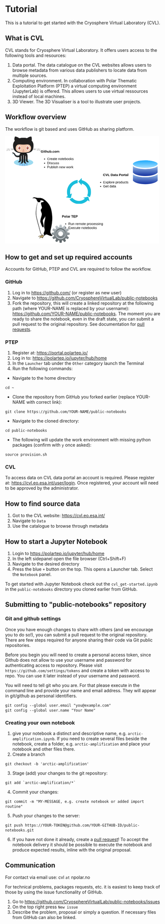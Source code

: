 # Tutorial
This is a tutorial to get started with the Cryosphere Virtual Laboratory (CVL).

## What is CVL
CVL stands for Cryosphere Virtual Laboratory. It offers users access to the following tools and resources:
1. Data portal. The data catalogue on the CVL websites allows users to browse metadata from various data publishers to locate data from multiple sources.
2. Computing environment. In collaboration with Polar Thematic Exploitation Platform (PTEP) a virtual computing environment (JupyterLab) is offered. This allows users to use virtual ressources instead of local machines.
3. 3D Viewer. The 3D Visualiser is a tool to illustrate user projects.

## Workflow overview
The workflow is git based and uses GitHub as sharing platform.

<img src="res/diagram1.drawio.png" width="500">

## How to get and set up required accounts 
Accounts for GitHub, PTEP and CVL are required to follow the workflow.

### GitHub
1. Log in to https://github.com/ (or register as new user)
2. Navigate to https://github.com/CryosphereVirtualLab/public-notebooks
3. Fork the repository, this will create a linked repository at the following path (where YOUR-NAME is replaced by your username): https://github.com/YOUR-NAME/public-notebooks. The moment you are ready to share the notebook, even in the draft state, you can submit a pull request to the original repository. See documentation for [pull requests](https://docs.github.com/en/pull-requests/collaborating-with-pull-requests/proposing-changes-to-your-work-with-pull-requests/about-pull-requests).

### PTEP
1. Register at: https://portal.polartep.io/
2. Log in to: https://polartep.io/jupyter/hub/home
3. In the `Launcher` tab under the `Other` category launch the Terminal
4. Run the following commands:
- Navigate to the home directory
```
cd ~
```

- Clone the repository from GitHub you forked earlier (replace YOUR-NAME with correct link):
```
git clone https://github.com/YOUR-NAME/public-notebooks
```

- Navigate to the cloned directory:
```
cd public-notebooks
```
            
- The following will update the work environment with missing python packages (confirm with `y` once asked):
```
source provision.sh
```    

### CVL
To access data on CVL data portal an account is required.
Please register at: https://cvl.eo.esa.int/user/login. Once registered, your account will need to be approved by the administrator.


## How to find source data
1. Got to the CVL website: https://cvl.eo.esa.int/
2. Navigate to `Data`
3. Use the catalogue to browse through metadata


## How to start a Jupyter Notebook
1. Login to https://polartep.io/jupyter/hub/home
2. In the left sidepanel open the file browser (Ctrl+Shift+F)
3. Navigate to the desired directory
4. Press the blue `+` button on the top. This opens a Launcher tab. Select the `Notebook` panel.

To get started with Jupyter Notebook check out the `cvl_get-started.ipynb` in the `public-notebooks` directory you cloned earlier from GitHub.


## Submitting to "public-notebooks" repository
### Git and github settings
Once you have enough changes to share with others (and we encourage you to do so!), you can submit a pull request to the original repository.
There are few steps required for anyone sharing their code via Git public repositories.

Before you begin you will need to create a personal access token, since Github does not allow to use your username and password for authenticating access to repository. Please visit `https://github.com/settings/tokens` and create a token with access to repo. You can use it later instead of your username and password.

You will need to tell git who you are. For that please execute in the command line and provide your name and email address. They will appear in git/github as personal identifiers.
```
git config --global user.email "you@example.com"
git config --global user.name "Your Name"
```

### Creating your own notebook
1. give your notebook a distinct and descriptive name, e.g. `arctic-amplification.ipynb`. If you need to create several files beside the notebook, create a folder, e.g. `arctic-amplification` and place your notebook and other files there.
2. Create a branch
```
git checkout -b 'arctic-amplification'
```
3. Stage (add) your changes to the git repository:
```
git add `arctic-amplification/*`
```
4. Commit your changes:
```
git commit -m "MY-MESSAGE, e.g. create notebook or added import routine"
```
5. Push your changes to the server:
```
git push https://YOUR-TOKEN@github.com/YOUR-GITHUB-ID/public-notebooks.git
```
6. If you have not done it already, create a [pull request](https://docs.github.com/en/pull-requests/collaborating-with-pull-requests/proposing-changes-to-your-work-with-pull-requests/about-pull-requests)! To accept the notebook delivery it should be possible to execute the notebook and produce expected results, inline with the original proposal.

## Communication
For contact via email use: cvl `at` npolar.no

For technical problems, packages requests, etc. it is easiest to keep track of those by using the issue functionality of GitHub.
1. Go to https://github.com/CryosphereVirtualLab/public-notebooks/issues
2. On the top right press `New issue`
3. Describe the problem, proposal or simply a question. If necessary files from GitHub can also be linked.
